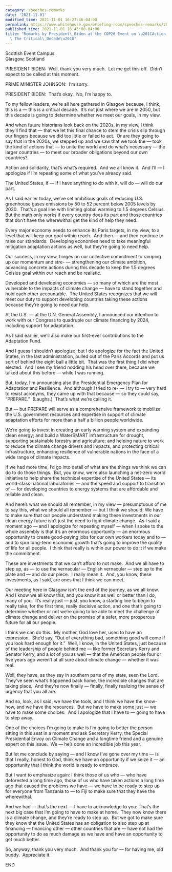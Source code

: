 ```yaml
---
category: speeches-remarks
date: '2021-11-01'
modified_time: 2021-11-01 16:27:46-04:00
permalink: https://www.whitehouse.gov/briefing-room/speeches-remarks/2021/11/01/remarks-by-president-biden-at-the-cop26-event-on-action-and-solidarity-the-critical-decade/
published_time: 2021-11-01 16:45:00-04:00
title: "Remarks by President\_Biden at the COP26 Event on \u201CAction and Solidarity:\
  \ The Critical\_Decade\u201D"
---
```

 
Scottish Event Campus  
Glasgow, Scotland

PRESIDENT BIDEN:  Well, thank you very much.  Let me get this off. 
Didn’t expect to be called at this moment. 

PRIME MINISTER JOHNSON:  I’m sorry. 

PRESIDENT BIDEN:  That’s okay.  No, I’m happy to. 

To my fellow leaders, we’re all here gathered in Glasgow because, I
think, this is a — this is a critical decade.  It’s not just where we
are in 2050, but this decade is going to determine whether we meet our
goals, in my view. 

And when future historians look back on the 2020s, in my view, I think
they’ll find that — that we let this final chance to stem the crisis
slip through our fingers because we did too little or failed to act.  Or
are they going to say that in the 2020s, we stepped up and we saw that
we took the — took the kind of actions that — to unite the world and do
what’s necessary — the larger countries — to meet our broader
obligations beyond our own countries? 

Action and solidarity, that’s what’s required.  And we all know it.  And
I’ll — I apologize if I’m repeating some of what you’ve already said.

The United States, if — if I have anything to do with it, will do — will
do our part. 

As I said earlier today, we’ve set ambitious goals of reducing U.S.
greenhouse gases emissions by 50 to 52 percent below 2005 levels by
2030.  That’s a goal line with limiting global warming to 1.5 degrees
Celsius.  But the math only works if every country does its part and
those countries that don’t have the wherewithal get the kind of help
they need.

Every major economy needs to enhance its Paris targets, in my view, to a
level that will keep our goal within reach.  And then — and then
continue to raise our standards.  Developing economies need to take
meaningful mitigation adaptation actions as well, but they’re going to
need help. 

Our success, in my view, hinges on our collective commitment to ramping
up our momentum and stre- — strengthening our climate ambition,
advancing concrete actions during this decade to keep the 1.5 degrees
Celsius goal within our reach and be realistic. 

Developed and developing economies — so many of which are the most
vulnerable to the impacts of climate change — have to stand together and
hold each other accountable.  The United States recognizes that we will
meet our duty to support developing countries taking these actions
because they’re going to need our help. 

At the U.S. — at the U.N. General Assembly, I announced our intention to
work with our Congress to quadruple our climate financing by 2024,
including support for adaptation. 

As I said earlier, we’ll also make our first-ever contributions to the
Adaptation Fund. 

And I guess I shouldn’t apologize, but I do apologize for the fact the
United States, in the last administration, pulled out of the Paris
Accords and put us sort of behind the eight ball a little bit.  That was
the first thing I did when elected.  And I see my friend nodding his
head over there, because we talked about this before — while I was
running. 

But, today, I’m announcing also the Presidential Emergency Plan for
Adaptation and Resilience.  And although I tried to re- — I try to —
very hard to resist acronyms, they came up with that because — so they
could say, “PREPARE.”  (Laughs.)  That’s what we’re calling it. 

But — but PREPARE will serve as a comprehensive framework to mobilize
the U.S. government resources and expertise in support of climate
adaptation efforts for more than a half a billion people worldwide. 

We’re going to invest in creating an early warning system and expanding
clean energy; and build a WaterSMART infrastructure for drought,
supporting sustainable forestry and agriculture; and helping nature to
work to reduce the climate change drivers and impacts; and protecting
critical infrastructure, enhancing resilience of vulnerable nations in
the face of a wide range of climate impacts. 

If we had more time, I’d go into detail of what are the things we think
we can do to do those things.  But, you know, we’re also launching a
net-zero world initiative to help share the technical expertise of the
United States — its world-class national laboratories — and the speed
and support to transition of — for developing countries to energy
systems that are affordable and reliable and clean. 

And here’s what we should all remember, in my view — presumptuous of me
to say this, what we should all remember — but I think we should: We
have to make sure that our people understand making these investments in
our clean energy future isn’t just the need to fight climate change.  As
I said a moment ago — and I apologize for repeating myself — when I
spoke to the whole assembly is that it’s an enormous opportunity — an
enormous opportunity to create good-paying jobs for our own workers
today and to — and to spur long-term economic growth that’s going to
improve the quality of life for all people.  I think that really is
within our power to do it if we make the commitment.

These are investments that we can’t afford to not make.  And we all have
to step up, as — to use the vernacular — English vernacular — step up to
the plate and — and do our piece.  I really mean it.  And, you know,
these investments, as I said, are ones that I think we can meet.

Our meeting here in Glasgow isn’t the end of the journey, as we all
know.  And I know we all know this, and you know it as well or better
than I do, many of you.  It’s really just — just, you know, a starting
line to begin to really take, for the first time, really decisive
action, and one that’s going to determine whether or not we’re going to
be able to meet the challenge of climate change and deliver on the
promise of a safer, more prosperous future for all our people.

I think we can do this.  My mother, God love her, used to have an
expression.  She’d say, “Out of everything bad, something good will come
if you look hard enough for it.”  Well, I know, in the United States,
just because of the leadership of people behind me — like former
Secretary Kerry and Senator Kerry, and a lot of you as well — that the
American people four or five years ago weren’t at all sure about climate
change — whether it was real.

Well, they have, as they say in southern parts of my state, seen the
Lord.  They’ve seen what’s happened back home, the incredible changes
that are taking place.  And they’re now finally — finally, finally
realizing the sense of urgency that you all are. 

And so, look, as I said, we have the tools, and I think we have the
know-how, and we have the resources.  But we have to make some just — we
have to make some choices.  And I apologize that I have to — going to
have to step away. 

One of the choices I’m going to make is I’m going to better the person
sitting in this seat in a moment and ask Secretary Kerry, the Special
Presidential Envoy on Climate Change and a longtime friend and a genuine
expert on this issue.  We — he’s done an incredible job this year. 

But let me conclude by saying — and I know I’ve gone over my time — is
that I really, honest to God, think we have an opportunity if we seize
it — an opportunity that I think the world is ready to embrace. 

But I want to emphasize again: I think those of us who — who have
deforested a long time ago, those of us who have taken actions a long
time ago that caused the problems we have — we have to be ready to step
up for everyone from Tanzania to — to Fiji to make sure that they have
the wherewithal.

And we had — that’s the next — I have to acknowledge to you: That’s the
next big case that I’m going to have to make at home.  They now know
there is a climate change, and they’re ready to step up.  But we got to
make sure they know that the United States has an obligation to also
step up at financing — financing other — other countries that are — have
not had the opportunity to do as much damage as we have and have an
opportunity to get much better.

So, anyway, thank you very much.  And thank you for — for having me, old
buddy.  Appreciate it.

END
